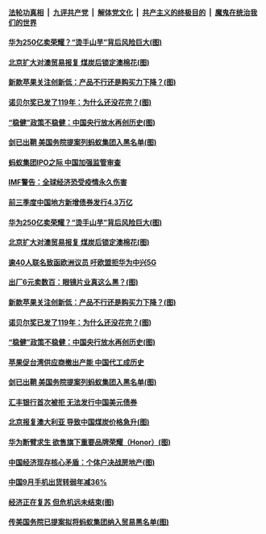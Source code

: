 ####  [法轮功真相](../../../../basic/blob/master/README.md?t=10162202) &nbsp;|&nbsp; [九评共产党](../../../../9ping.md/blob/master/README.md?t=10162202) &nbsp;|&nbsp; [解体党文化](../../../../jtdwh.md/blob/master/README.md?t=10162202)  &nbsp;|&nbsp; [共产主义的终极目的](../../../../gczydzjmd.md/blob/master/README.md?t=10162202) &nbsp;|&nbsp; [魔鬼在统治我们的世界](../../../../mgztzwmdsj.md/blob/master/README.md?t=10162202) 

#### [华为250亿卖荣耀？“烫手山芋”背后风险巨大(图)](../pages/p5/949462.md?t=10162202) 

#### [北京扩大对澳贸易报复 煤炭后锁定澳棉花(图)](../pages/p5/949461.md?t=10162202) 

#### [新款苹果关注创新低：产品不行还是购买力下降？(图)](../pages/p5/949400.md?t=10162202) 

#### [诺贝尔奖已发了119年：为什么还没花完？(图)](../pages/p5/949411.md?t=10162202) 

#### [“稳健”政策不稳健：中国央行放水再创历史(图)](../pages/p5/949405.md?t=10162202) 

#### [剑已出鞘 美国务院提案列蚂蚁集团入黑名单(图)](../pages/p5/949373.md?t=10162202) 

#### [蚂蚁集团IPO之际 中国加强监管审查](../pages/p5/949468.md?t=10162202) 

#### [IMF警告：全球经济恐受疫情永久伤害](../pages/p5/949467.md?t=10162202) 

#### [前三季度中国地方新增债券发行4.3万亿](../pages/p5/949465.md?t=10162202) 

#### [华为250亿卖荣耀？“烫手山芋”背后风险巨大(图)](../pages/p5/949462.md?t=10162202) 

#### [北京扩大对澳贸易报复 煤炭后锁定澳棉花(图)](../pages/p5/949461.md?t=10162202) 

#### [逾40人联名致函欧洲议员 吁欧盟拒华为中兴5G](../pages/p5/949457.md?t=10162202) 

#### [出厂6元卖数百：眼镜片业真这么黑？(图)](../pages/p5/949414.md?t=10162202) 

#### [新款苹果关注创新低：产品不行还是购买力下降？(图)](../pages/p5/949400.md?t=10162202) 

#### [诺贝尔奖已发了119年：为什么还没花完？(图)](../pages/p5/949411.md?t=10162202) 

#### [“稳健”政策不稳健：中国央行放水再创历史(图)](../pages/p5/949405.md?t=10162202) 

#### [苹果促台湾供应商撤出产能 中国代工成历史](../pages/p5/949388.md?t=10162202) 

#### [剑已出鞘 美国务院提案列蚂蚁集团入黑名单(图)](../pages/p5/949373.md?t=10162202) 

#### [汇丰银行首次被拒 无法发行中国美元债券](../pages/p5/949366.md?t=10162202) 

#### [北京报复澳大利亚 导致中国煤炭价格急升(图)](../pages/p5/949360.md?t=10162202) 

#### [华为断臂求生 欲售旗下重要品牌荣耀（Honor）(图)](../pages/p5/949355.md?t=10162202) 

#### [中国经济现存核心矛盾：个体户决战房地产(图)](../pages/p5/949291.md?t=10162202) 


#### [中国9月手机出货转弱年减36%](../pages/p5/949309.md?t=10162202) 

#### [经济正在复苏 但危机远未结束(图)](../pages/p5/949281.md?t=10162202) 

#### [传美国务院已提案拟将蚂蚁集团纳入贸易黑名单(图)](../pages/p5/949307.md?t=10162202) 

